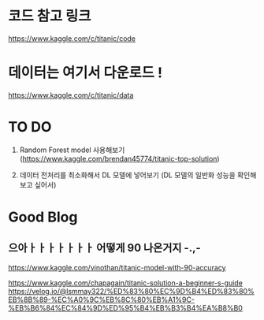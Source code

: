 # 코드 참고 링크 

https://www.kaggle.com/c/titanic/code

# 데이터는 여기서 다운로드 !

https://www.kaggle.com/c/titanic/data


# TO DO

1. Random Forest model 사용해보기
   (https://www.kaggle.com/brendan45774/titanic-top-solution)
   
2. 데이터 전처리를 최소화해서 DL 모델에 넣어보기
   (DL 모델의 일반화 성능을 확인해보고 싶어서)
   

# Good Blog

## 으아ㅏㅏㅏㅏㅏㅏㅏ 어떻게 90 나온거지 -.,-
https://www.kaggle.com/vinothan/titanic-model-with-90-accuracy 

https://www.kaggle.com/chapagain/titanic-solution-a-beginner-s-guide
https://velog.io/@lsmmay322/%ED%83%80%EC%9D%B4%ED%83%80%EB%8B%89-%EC%A0%9C%EB%8C%80%EB%A1%9C-%EB%B6%84%EC%84%9D%ED%95%B4%EB%B3%B4%EA%B8%B0

